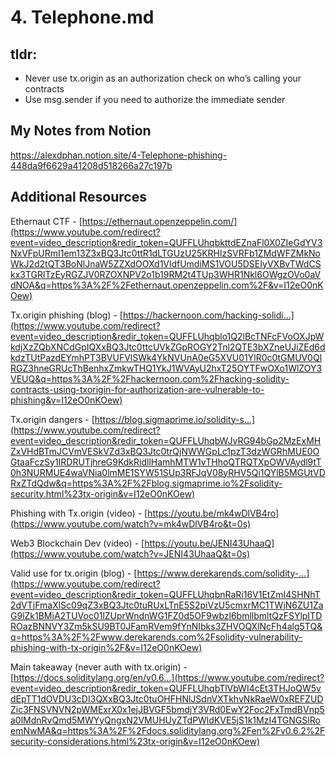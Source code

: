 # 4. Telephone.md

## tldr:
- Never use tx.origin as an authorization check on who’s calling your contracts
- Use msg.sender if you need to authorize the immediate sender

## My Notes from Notion
https://alexdphan.notion.site/4-Telephone-phishing-448da9f6629a41208d518266a27c197b

## Additional Resources

Ethernaut CTF -
[https://ethernaut.openzeppelin.com/](https://www.youtube.com/redirect?event=video_description&redir_token=QUFFLUhqbkttdEZnaFl0X0ZIeGdYV3NxVFpURmI1em13Z3xBQ3Jtc0ttR1dLTGUzU25KRHlzSVRFb1ZMdWFZMkNoWkJ2d2tQT3BoNlJnaW5ZZXdOOXd1VldfUmdiMS1VOU5DSEIyVXBvTWdCSkx3TGRlTzEyRGZJV0RZOXNPV2o1b19RM2t4TUp3WHR1Nkl6OWgzOVo0aVdNOA&q=https%3A%2F%2Fethernaut.openzeppelin.com%2F&v=I12eO0nKOew)

Tx.origin phishing (blog) -
[https://hackernoon.com/hacking-solidi...](https://www.youtube.com/redirect?event=video_description&redir_token=QUFFLUhqblo1Q2lBcTNFcFVoOXJpWkdjXzZQbXNCdGpIQXxBQ3Jtc0ttcUVkZGpROGY2Tnl2QTE3bXZneUJiZEd6dkdzTUtPazdEYmhPT3BVUFVlSWk4YkNVUnA0eG5XVU01YlR0c0tGMUV0QlRGZ3hneGRUcThBenhxZmkwTHQ1YkJ1WVAyU2hxT25OYTFwOXo1WlZOY3VEUQ&q=https%3A%2F%2Fhackernoon.com%2Fhacking-solidity-contracts-using-txorigin-for-authorization-are-vulnerable-to-phishing&v=I12eO0nKOew)

Tx.origin dangers -
[https://blog.sigmaprime.io/solidity-s...](https://www.youtube.com/redirect?event=video_description&redir_token=QUFFLUhqbWJvRG94bGp2MzExMHZxVHdBTmJCVmVESkVZd3xBQ3Jtc0trQjNWWGpLc1pzT3dzWGRhMUE0OGtaaFczSy1IRDRUTjhreG9KdkRidllHamhMTW1vTHhoQTRQTXpOWVAydl9tT0h3NURMUE4waVNia0lmME1SYW51SUp3RFJqV08yRHV5Qi1QYlB5MGUtVDRxZTdQdw&q=https%3A%2F%2Fblog.sigmaprime.io%2Fsolidity-security.html%23tx-origin&v=I12eO0nKOew)

Phishing with Tx.origin (video) -
[https://youtu.be/mk4wDlVB4ro](https://www.youtube.com/watch?v=mk4wDlVB4ro&t=0s)

Web3 Blockchain Dev (video) -
[https://youtu.be/JENI43UhaaQ](https://www.youtube.com/watch?v=JENI43UhaaQ&t=0s)

Valid use for tx.origin (blog) -
[https://www.derekarends.com/solidity-...](https://www.youtube.com/redirect?event=video_description&redir_token=QUFFLUhqbnRaRi16V1EtZmI4SHNhT2dVTjFmaXlSc09qZ3xBQ3Jtc0tuRUxLTnE5S2piVzU5cmxrMC1TWjN6ZU1ZaG9lZk1BMjA2TUVoc01lZUprWndnWG1FZ0d5OF9wbzl6bmllbmltQzFSYlpITDROazBNNVY3Zm5kSU9BT0JFamRVem9fYnNIbks3ZHVOQXlNcFh4alg5TQ&q=https%3A%2F%2Fwww.derekarends.com%2Fsolidity-vulnerability-phishing-with-tx-origin%2F&v=I12eO0nKOew)

Main takeaway (never auth with tx.origin) -
[https://docs.soliditylang.org/en/v0.6...](https://www.youtube.com/redirect?event=video_description&redir_token=QUFFLUhqbTlVbWI4cEt3THJoQW5vdEpTT1dOVDU3cDI3QXxBQ3Jtc0tuOHFHNlJSdnVXTkhvNkRaeW0xREFZUDZic3FNSVNVN2pWMExrX0x1ejJBVGF5bmdjY3VRd0EwY2Foc2FxTmdBVnp5a0lMdnRvQmd5MWYyQngxN2VMUHUyZTdPWldKVE5jS1k1MzI4TGNGSlRoemNwMA&q=https%3A%2F%2Fdocs.soliditylang.org%2Fen%2Fv0.6.2%2Fsecurity-considerations.html%23tx-origin&v=I12eO0nKOew)
